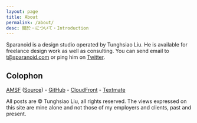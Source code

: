 ```yaml
---
layout: page
title: About
permalink: /about/
desc: 關於・について・Introduction
---
```


Sparanoid is a design studio operated by Tunghsiao Liu. He is available for freelance design work as well as consulting. You can send email to [t@sparanoid.com](mailto:t@sparanoid.com) or ping him on [Twitter](http://twitter.com/tunghsiao).

## Colophon

[<abbr title="Almace Scaffolding">AMSF</abbr>](http://sparanoid.com/lab/amsf/) ([Source](http://github.com/sparanoid/sparanoid.com)) -
[GitHub](http://github.com/) -
[CloudFront](http://aws.amazon.com/cloudfront/) -
[Textmate](http://macromates.com/)

All posts are &copy; Tunghsiao Liu, all rights reserved. The views expressed on this site are mine alone and not those of my employers and clients, past and present.
